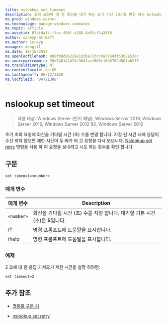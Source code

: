 ```yaml
---
title: nslookup set timeout
description: 조회 요청에 대 한 회신을 대기 하는 초기 시간 (초)을 변경 하는 nslookup set timeout 명령에 대 한 참조 항목입니다.
ms.prod: windows-server
ms.technology: manage-windows-commands
ms.topic: article
ms.assetid: 07afdaf4-ffec-496f-a188-4e91cf1a28f8
author: coreyp-at-msft
ms.author: coreyp
manager: dongill
ms.date: 10/16/2017
ms.openlocfilehash: 0d8fd0d96226e193ba723cc0a726ddf5362a538c
ms.sourcegitcommit: 99d548141428c964facf666c10b6709d80fbb215
ms.translationtype: MT
ms.contentlocale: ko-KR
ms.lasthandoff: 06/12/2020
ms.locfileid: "84721388"
---
```

# <a name="nslookup-set-timeout"></a>nslookup set timeout

> 적용 대상: Windows Server (반기 채널), Windows Server 2019, Windows Server 2016, Windows Server 2012 R2, Windows Server 2012

초기 조회 요청에 회신을 기다릴 시간 (초) 수를 변경 합니다. 지정 된 시간 내에 응답이 수신 되지 않으면 제한 시간이 두 배가 되 고 요청을 다시 보냅니다. [Nslookup set retry](nslookup-set-retry.md) 명령을 사용 하 여 요청을 보내려고 시도 하는 횟수를 확인 합니다.

## <a name="syntax"></a>구문

```
set timeout=<number>
```

### <a name="parameters"></a>매개 변수

| 매개 변수 | Description |
| ---------- | ---------- |
| `<number>` | 회신을 기다릴 시간 (초) 수를 지정 합니다. 대기할 기본 시간 (초)은 **5**입니다. |
| /? | 명령 프롬프트에 도움말을 표시합니다. |
| /help | 명령 프롬프트에 도움말을 표시합니다. |

### <a name="examples"></a>예제

2 초에 대 한 응답 가져오기 제한 시간을 설정 하려면:

```
set timeout=2
```

## <a name="additional-references"></a>추가 참조

- [명령줄 구문 키](command-line-syntax-key.md)

- [nslookup set retry](nslookup-set-retry.md)
